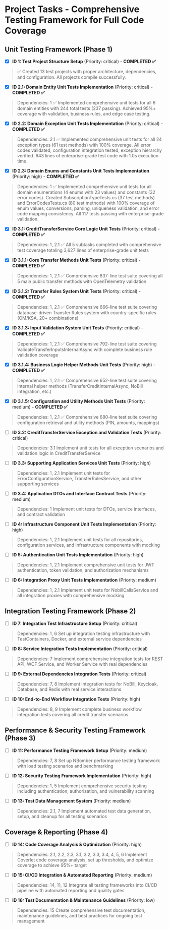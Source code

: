# Project Tasks - Comprehensive Testing Framework for Full Code Coverage

## Unit Testing Framework (Phase 1)

- [x] **ID 1: Test Project Structure Setup** (Priority: critical) - **COMPLETED ✅**
> ✅ Created 13 test projects with proper architecture, dependencies, and configuration. All projects compile successfully.

- [x] **ID 2.1: Domain Entity Unit Tests Implementation** (Priority: critical) - **COMPLETED ✅**
> Dependencies: 1
> ✅ Implemented comprehensive unit tests for all 6 domain entities with 244 total tests (237 passing). Achieved 95%+ coverage with validation, business rules, and edge case testing.

- [x] **ID 2.2: Domain Exception Unit Tests Implementation** (Priority: critical) - **COMPLETED ✅**
> Dependencies: 2.1
> ✅ Implemented comprehensive unit tests for all 24 exception types (61 test methods) with 100% coverage. All error codes validated, configuration integration tested, exception hierarchy verified. 643 lines of enterprise-grade test code with 1.0s execution time.

- [x] **ID 2.3: Domain Enums and Constants Unit Tests Implementation** (Priority: high) - **COMPLETED ✅**
> Dependencies: 1
> ✅ Implemented comprehensive unit tests for all domain enumerations (4 enums with 23 values) and constants (32 error codes). Created SubscriptionTypeTests.cs (37 test methods) and ErrorCodesTests.cs (80 test methods) with 100% coverage of enum values, conversions, parsing, uniqueness validation, and error code mapping consistency. All 117 tests passing with enterprise-grade validation.

- [x] **ID 3.1: CreditTransferService Core Logic Unit Tests** (Priority: critical) - **COMPLETED ✅**
> Dependencies: 1, 2.1
> ✅ All 5 subtasks completed with comprehensive test coverage totaling 3,627 lines of enterprise-grade unit tests

  - [x] **ID 3.1.1: Core Transfer Methods Unit Tests** (Priority: critical) - **COMPLETED ✅**
  > Dependencies: 1, 2.1
  > ✅ Comprehensive 837-line test suite covering all 5 main public transfer methods with OpenTelemetry validation

  - [x] **ID 3.1.2: Transfer Rules System Unit Tests** (Priority: critical) - **COMPLETED ✅**
  > Dependencies: 1, 2.1
  > ✅ Comprehensive 666-line test suite covering database-driven Transfer Rules system with country-specific rules (OM/KSA, 20+ combinations)

  - [x] **ID 3.1.3: Input Validation System Unit Tests** (Priority: critical) - **COMPLETED ✅**
  > Dependencies: 1, 2.1
  > ✅ Comprehensive 792-line test suite covering ValidateTransferInputsInternalAsync with complete business rule validation coverage

  - [x] **ID 3.1.4: Business Logic Helper Methods Unit Tests** (Priority: high) - **COMPLETED ✅**
  > Dependencies: 1, 2.1
  > ✅ Comprehensive 652-line test suite covering internal helper methods (TransferCreditInternalAsync, NoBill integration, etc.)

  - [x] **ID 3.1.5: Configuration and Utility Methods Unit Tests** (Priority: medium) - **COMPLETED ✅**
  > Dependencies: 1, 2.1
  > ✅ Comprehensive 680-line test suite covering configuration retrieval and utility methods (PIN, amounts, mappings)

- [ ] **ID 3.2: CreditTransferService Exception and Validation Tests** (Priority: critical)
> Dependencies: 3.1
> Implement unit tests for all exception scenarios and validation logic in CreditTransferService

- [ ] **ID 3.3: Supporting Application Services Unit Tests** (Priority: high)
> Dependencies: 1, 2.1
> Implement unit tests for ErrorConfigurationService, TransferRulesService, and other supporting services

- [ ] **ID 3.4: Application DTOs and Interface Contract Tests** (Priority: medium)
> Dependencies: 1
> Implement unit tests for DTOs, service interfaces, and contract validation

- [ ] **ID 4: Infrastructure Component Unit Tests Implementation** (Priority: high)
> Dependencies: 1, 2.1
> Implement unit tests for all repositories, configuration services, and infrastructure components with mocking

- [ ] **ID 5: Authentication Unit Tests Implementation** (Priority: high)
> Dependencies: 1, 2.1
> Implement comprehensive unit tests for JWT authentication, token validation, and authorization mechanisms

- [ ] **ID 6: Integration Proxy Unit Tests Implementation** (Priority: medium)
> Dependencies: 1, 2.1
> Implement unit tests for NobillCallsService and all integration proxies with comprehensive mocking

## Integration Testing Framework (Phase 2)

- [ ] **ID 7: Integration Test Infrastructure Setup** (Priority: critical)
> Dependencies: 1, 6
> Set up integration testing infrastructure with TestContainers, Docker, and external service dependencies

- [ ] **ID 8: Service Integration Tests Implementation** (Priority: critical)
> Dependencies: 7
> Implement comprehensive integration tests for REST API, WCF Service, and Worker Service with real dependencies

- [ ] **ID 9: External Dependencies Integration Tests** (Priority: critical)
> Dependencies: 7, 8
> Implement integration tests for NoBill, Keycloak, Database, and Redis with real service interactions

- [ ] **ID 10: End-to-End Workflow Integration Tests** (Priority: high)
> Dependencies: 8, 9
> Implement complete business workflow integration tests covering all credit transfer scenarios

## Performance & Security Testing Framework (Phase 3)

- [ ] **ID 11: Performance Testing Framework Setup** (Priority: medium)
> Dependencies: 7, 8
> Set up NBomber performance testing framework with load testing scenarios and benchmarking

- [ ] **ID 12: Security Testing Framework Implementation** (Priority: high)
> Dependencies: 1, 5
> Implement comprehensive security testing including authentication, authorization, and vulnerability scanning

- [ ] **ID 13: Test Data Management System** (Priority: medium)
> Dependencies: 2.1, 7
> Implement automated test data generation, setup, and cleanup for all testing scenarios

## Coverage & Reporting (Phase 4)

- [ ] **ID 14: Code Coverage Analysis & Optimization** (Priority: high)
> Dependencies: 2.1, 2.2, 2.3, 3.1, 3.2, 3.3, 3.4, 4, 5, 6
> Implement Coverlet code coverage analysis, set up thresholds, and optimize coverage to achieve 95%+ target

- [ ] **ID 15: CI/CD Integration & Automated Reporting** (Priority: medium)
> Dependencies: 14, 11, 12
> Integrate all testing frameworks into CI/CD pipeline with automated reporting and quality gates

- [ ] **ID 16: Test Documentation & Maintenance Guidelines** (Priority: low)
> Dependencies: 15
> Create comprehensive test documentation, maintenance guidelines, and best practices for ongoing test management
